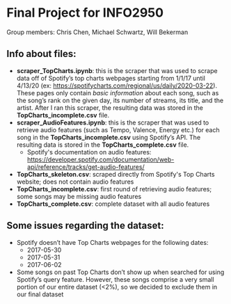 # Final Project for INFO2950
Group members: Chris Chen, Michael Schwartz, Will Bekerman


## Info about files:

* __scraper_TopCharts.ipynb__: this is the scraper that was used to scrape data off of Spotify’s top charts webpages starting from 1/1/17 until 4/13/20 (ex: https://spotifycharts.com/regional/us/daily/2020-03-22). These pages only contain *basic information* about each song, such as the song’s rank on the given day, its number of streams, its title, and the artist. After I ran this scraper, the resulting data was stored in the __TopCharts_incomplete.csv__ file.
* __scraper_AudioFeatures.ipynb__: this is the scraper that was used to retrieve audio features (such as Tempo, Valence, Energy etc.) for each song in the __TopCharts_incomplete.csv__ using Spotify’s API. The resulting data is stored in the __TopCharts_complete.csv__ file.
  * Spotify's documentation on audio features: https://developer.spotify.com/documentation/web-api/reference/tracks/get-audio-features/ 
* __TopCharts_skeleton.csv__: scraped directly from Spotify's Top Charts website; does not contain audio features
* __TopCharts_incomplete.csv__: first round of retrieving audio features; some songs may be missing audio features
* __TopCharts_complete.csv__: complete dataset with all audio features

## Some issues regarding the dataset:
* Spotify doesn’t have Top Charts webpages for the following dates:
  * 2017-05-30
  * 2017-05-31
  * 2017-06-02
* Some songs on past Top Charts don’t show up when searched for using Spotify’s query feature. However, these songs comprise a very small portion of our entire dataset (<2%), so we decided to exclude them in our final dataset


